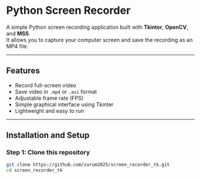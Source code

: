 # Python Screen Recorder

A simple Python screen recording application built with **Tkinter**, **OpenCV**, and **MSS**.  
It allows you to capture your computer screen and save the recording as an MP4 file.

---

##  Features
- Record full-screen video
- Save video in `.mp4` or `.avi` format
- Adjustable frame rate (FPS)
- Simple graphical interface using Tkinter
- Lightweight and easy to run

---

## Installation and Setup

### Step 1: Clone this repository
```bash
git clone https://github.com/zurum2025/screen_recorder_tk.git
cd screen_recorder_tk
